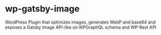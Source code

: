 # wp-gatsby-image

WordPress Plugin that optimizes images, generates WebP and base64 and exposes a Gatsby Image API-like on WPGraphQL schema and WP-Rest API
